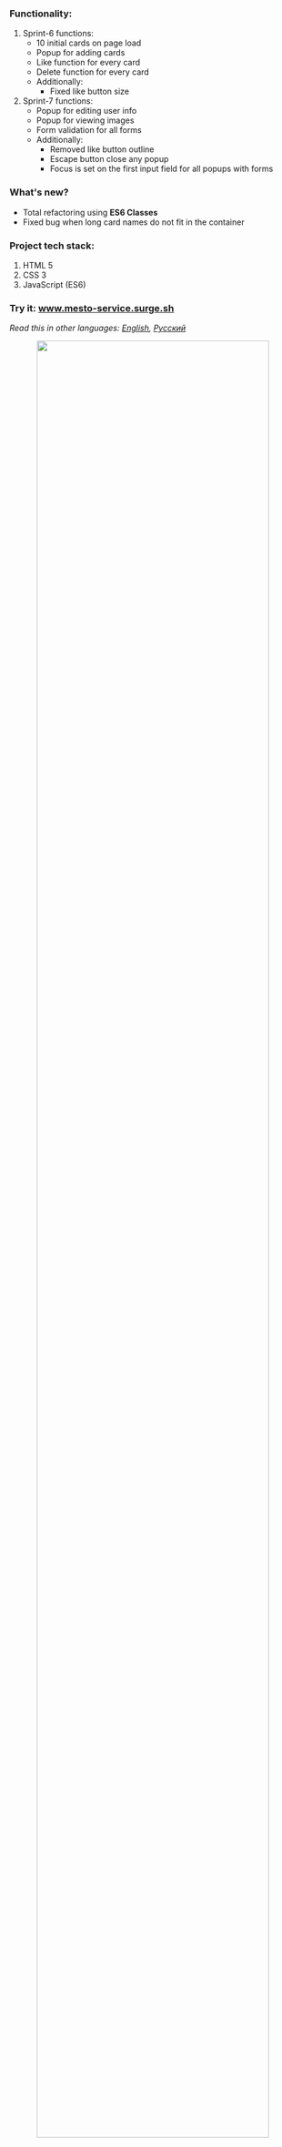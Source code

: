 ### Functionality: 
1. Sprint-6 functions:
    * 10 initial cards on page load
    * Popup for adding cards
    * Like function for every card
    * Delete function for every card
    * Additionally:
      * Fixed like button size
2. Sprint-7 functions:
    * Popup for editing user info
    * Popup for viewing images
    * Form validation for all forms
    * Additionally:
      * Removed like button outline
      * Escape button close any popup
      * Focus is set on the first input field for all popups with forms
### What's new?
  * Total refactoring using **ES6 Classes**
  * Fixed bug when long card names do not fit in the container
### Project tech stack:
1. HTML 5
2. CSS 3
3. JavaScript (ES6)

### Try it: www.mesto-service.surge.sh
*Read this in other languages: [English](README.md), [Русский](README.ru.md)*

<p align="center">
  <img src="https://github.com/quis0/my-portfolio/blob/master/images/sprint-7-8-example.gif" width="90%" alt="" >
</p>
